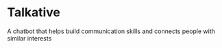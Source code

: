 # Talkative
A chatbot that helps build communication skills and connects people with similar interests
